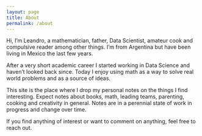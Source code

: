```yaml
---
layout: page
title: About
permalink: /about
---
```


Hi, I’m Leandro, a mathematician, father, Data Scientist, amateur cook and compulsive reader among other things. I’m from Argentina but have been living in Mexico the last few years. 

After a very short academic career I started working in Data Science and haven’t looked back since. Today I enjoy using math as a way to solve real world problems and as a source of ideas.

This site is the place where I drop my personal notes on the things I find  interesting. Expect notes about books, math, leading teams, parenting, cooking and creativity in general. Notes are in a perennial state of work in progress and change over time.

If you find anything of interest or want to comment on anything, feel free to reach out.
